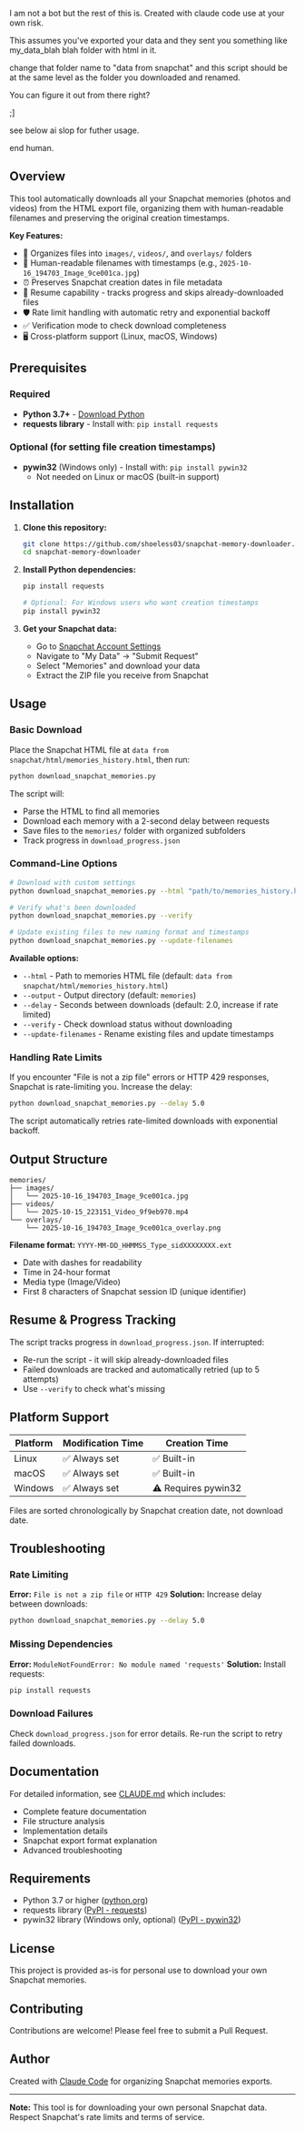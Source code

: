 
I am not a bot but the rest of this is. Created with claude code use at your own risk.

This assumes you've exported your data and they sent you something like my_data_blah blah folder with html in it.

change that folder name to "data from snapchat" and this script should be at the same level as the folder you downloaded and renamed.

You can figure it out from there right? 

;] 

see below ai slop for futher usage.

end human.

## Overview

This tool automatically downloads all your Snapchat memories (photos and videos) from the HTML export file, organizing them with human-readable filenames and preserving the original creation timestamps.

**Key Features:**
- 📁 Organizes files into `images/`, `videos/`, and `overlays/` folders
- 📅 Human-readable filenames with timestamps (e.g., `2025-10-16_194703_Image_9ce001ca.jpg`)
- ⏰ Preserves Snapchat creation dates in file metadata
- 🔄 Resume capability - tracks progress and skips already-downloaded files
- 🛡️ Rate limit handling with automatic retry and exponential backoff
- ✅ Verification mode to check download completeness
- 🖥️ Cross-platform support (Linux, macOS, Windows)

## Prerequisites

### Required
- **Python 3.7+** - [Download Python](https://www.python.org/downloads/)
- **requests library** - Install with: `pip install requests`

### Optional (for setting file creation timestamps)
- **pywin32** (Windows only) - Install with: `pip install pywin32`
  - Not needed on Linux or macOS (built-in support)

## Installation

1. **Clone this repository:**
   ```bash
   git clone https://github.com/shoeless03/snapchat-memory-downloader.git
   cd snapchat-memory-downloader
   ```

2. **Install Python dependencies:**
   ```bash
   pip install requests

   # Optional: For Windows users who want creation timestamps
   pip install pywin32
   ```

3. **Get your Snapchat data:**
   - Go to [Snapchat Account Settings](https://accounts.snapchat.com/)
   - Navigate to "My Data" → "Submit Request"
   - Select "Memories" and download your data
   - Extract the ZIP file you receive from Snapchat

## Usage

### Basic Download

Place the Snapchat HTML file at `data from snapchat/html/memories_history.html`, then run:

```bash
python download_snapchat_memories.py
```

The script will:
- Parse the HTML to find all memories
- Download each memory with a 2-second delay between requests
- Save files to the `memories/` folder with organized subfolders
- Track progress in `download_progress.json`

### Command-Line Options

```bash
# Download with custom settings
python download_snapchat_memories.py --html "path/to/memories_history.html" --output "my_memories" --delay 3.0

# Verify what's been downloaded
python download_snapchat_memories.py --verify

# Update existing files to new naming format and timestamps
python download_snapchat_memories.py --update-filenames
```

**Available options:**
- `--html` - Path to memories HTML file (default: `data from snapchat/html/memories_history.html`)
- `--output` - Output directory (default: `memories`)
- `--delay` - Seconds between downloads (default: 2.0, increase if rate limited)
- `--verify` - Check download status without downloading
- `--update-filenames` - Rename existing files and update timestamps

### Handling Rate Limits

If you encounter "File is not a zip file" errors or HTTP 429 responses, Snapchat is rate-limiting you. Increase the delay:

```bash
python download_snapchat_memories.py --delay 5.0
```

The script automatically retries rate-limited downloads with exponential backoff.

## Output Structure

```
memories/
├── images/
│   └── 2025-10-16_194703_Image_9ce001ca.jpg
├── videos/
│   └── 2025-10-15_223151_Video_9f9eb970.mp4
└── overlays/
    └── 2025-10-16_194703_Image_9ce001ca_overlay.png
```

**Filename format:** `YYYY-MM-DD_HHMMSS_Type_sidXXXXXXXX.ext`
- Date with dashes for readability
- Time in 24-hour format
- Media type (Image/Video)
- First 8 characters of Snapchat session ID (unique identifier)

## Resume & Progress Tracking

The script tracks progress in `download_progress.json`. If interrupted:
- Re-run the script - it will skip already-downloaded files
- Failed downloads are tracked and automatically retried (up to 5 attempts)
- Use `--verify` to check what's missing

## Platform Support

| Platform | Modification Time | Creation Time |
|----------|------------------|---------------|
| Linux    | ✅ Always set     | ✅ Built-in   |
| macOS    | ✅ Always set     | ✅ Built-in   |
| Windows  | ✅ Always set     | ⚠️ Requires pywin32 |

Files are sorted chronologically by Snapchat creation date, not download date.

## Troubleshooting

### Rate Limiting
**Error:** `File is not a zip file` or `HTTP 429`
**Solution:** Increase delay between downloads:
```bash
python download_snapchat_memories.py --delay 5.0
```

### Missing Dependencies
**Error:** `ModuleNotFoundError: No module named 'requests'`
**Solution:** Install requests:
```bash
pip install requests
```

### Download Failures
Check `download_progress.json` for error details. Re-run the script to retry failed downloads.

## Documentation

For detailed information, see [CLAUDE.md](CLAUDE.md) which includes:
- Complete feature documentation
- File structure analysis
- Implementation details
- Snapchat export format explanation
- Advanced troubleshooting

## Requirements

- Python 3.7 or higher ([python.org](https://www.python.org/))
- requests library ([PyPI - requests](https://pypi.org/project/requests/))
- pywin32 library (Windows only, optional) ([PyPI - pywin32](https://pypi.org/project/pywin32/))

## License

This project is provided as-is for personal use to download your own Snapchat memories.

## Contributing

Contributions are welcome! Please feel free to submit a Pull Request.

## Author

Created with [Claude Code](https://claude.com/claude-code) for organizing Snapchat memories exports.

---

**Note:** This tool is for downloading your own personal Snapchat data. Respect Snapchat's rate limits and terms of service.
